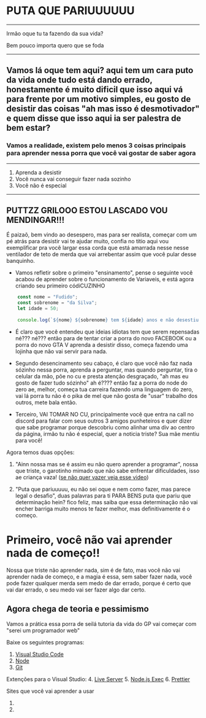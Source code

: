 # PUTA QUE PARIUUUUUU
---
Irmão oque tu ta fazendo da sua vida?

Bem pouco importa quero que se foda

---
Vamos lá oque tem aqui? aqui tem um cara puto da vida onde tudo está dando errado, honestamente é muito dificil que isso aqui vá para frente por um motivo simples, eu gosto de desistir das coisas "ah mas isso é desmotivador" e quem disse que isso aqui ia ser palestra de bem estar?
---
### Vamos a realidade, existem pelo menos 3 coisas principais para aprender nessa porra que você vai gostar de saber agora
---
 1. Aprenda a desistir
 2. Você nunca vai conseguir fazer nada sozinho
 3. Você não é especial
---

## PUTTZZ GRILOOO ESTOU LASCADO VOU MENDINGAR!!!

É paizaõ, bem vindo ao desespero, mas para ser realista, começar com um pé atrás para desistir vai te ajudar muito, confia no titio aqui vou exemplificar pra você largar essa corda que está amarrada nesse nesse ventilador de teto de merda que vai arrebentar assim que você pular desse banquinho.

- Vamos refletir sobre o primeiro "ensinamento", pense o seguinte você acabou de aprender sobre o funcionamento de Variaveis, e está agora criando seu primeiro códiCUZINHO

```javascript
    const nome = "Fudido";
    const sobrenome = "da Silva";
    let idade = 50;
    
    console.log(`${nome} ${sobrenome} tem ${idade} anos e não desestiu da tua tapecrepe no interior de Itaguatingá, vai se fuder`);

```
- É claro que você entendeu que ideias idiotas tem que serem repensadas né??? né??? então para de tentar criar a porra do novo FACEBOOK ou a porra do novo GTA V aprenda a desistir disso, começa fazendo uma lojinha que não vai servir para nada.

- Segundo desencinamento seu cabaço, é claro que você não faz nada sózinho nessa porra, aprenda a perguntar, mas quando perguntar, tira o celular da mão, põe no cu e presta atenção desgraçado, "ah mas eu gosto de fazer tudo sózinho" ah é???? então faz a porra do node do zero ae, melhor, começa tua carreira fazendo uma linguagem do zero, vai lá porra tu não é o pika de mel que não gosta de "usar" trabalho dos outros, mete bala então.


- Terceiro, VAI TOMAR NO CU, principalmente você que entra na call no discord para falar com seus outros 3 amigos punheteiros e quer dizer que sabe programar porque descobriu como alinhar uma div ao centro da página, irmão tu não é especial, quer a noticia triste? Sua mãe mentiu para você!


Agora temos duas opções:


1. "Ainn nossa mas se é assim eu não quero aprender a programar", nossa que triste, o garotinho mimado que não sabe enfrentar dificuldades, isso ae criança vaza! ([se não quer vazer veja esse video](https://youtu.be/VwyCizE_cPQ))

2. "Puta que pariuuuuu, eu não sei oque e nem como fazer, mas parece legal o desafio", duas palavras para ti PARA BENS puta que pariu que determinação hein? fico feliz, mas saiba que essa determinação não vai encher barriga muito menos te fazer melhor, mas definitivamente é o começo.

# Primeiro, você não vai aprender nada de começo!!
Nossa que triste não aprender nada, sim é de fato, mas você não vai aprender nada de começo, e a magia é essa, sem saber fazer nada, você pode fazer qualquer merda sem medo de dar errado, porque é certo que vai dar errado, o seu medo vai ser fazer algo dar certo.


## Agora chega de teoria e pessimismo
Vamos a prática essa porra de seilá tutoria da vida do GP vai começar com "serei um programador web"

Baixe os seguintes programas:
1. [Visual Studio Code](https://code.visualstudio.com/)
2. [Node](https://nodejs.org/pt)
3. [Git](https://git-scm.com/downloads)

Extenções para o Visual Studio:
4. [Live Server](https://marketplace.visualstudio.com/items?itemName=ritwickdey.LiveServer)
5. [Node.js Exec](https://marketplace.visualstudio.com/items?itemName=miramac.vscode-exec-node)
6. [Prettier](https://marketplace.visualstudio.com/items?itemName=esbenp.prettier-vscode)

Sites que você vai aprender a usar

1. []()
2. []()
